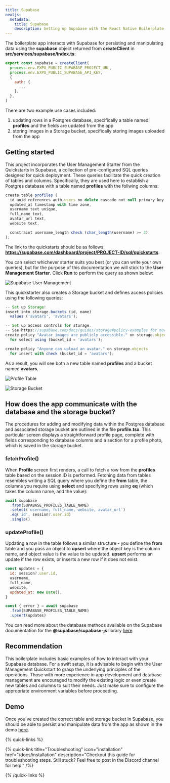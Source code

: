 ```yaml
---
title: Supabase
nextjs:
  metadata:
    title: Supabase
    description: Setting up Supabase with the React Native Boilerplate
---
```


The boilerplate app interacts with Supabase for persisting and manipulating data using the **supabase** object returned from
**createClient** in **src/services/supabase/index.ts**:

```js
export const supabase = createClient(
  process.env.EXPO_PUBLIC_SUPABASE_PROJECT_URL,
  process.env.EXPO_PUBLIC_SUPABASE_API_KEY,
  {
    auth: {
      ...
    },
  },
)
```

There are two example use cases included:

1. updating rows in a Postgres database, specifically a table named **profiles** and the fields are updated from the app
2. storing images in a Storage bucket, specifically storing images uploaded from the app

## Getting started

This project incorporates the User Management Starter from the Quickstarts in Supabase, a collection of pre-configured SQL queries designed for quick deployment. These queries facilitate the quick creation of tables and columns. Specifically, they are used here to establish a Postgres database with a table named **profiles** with the follwing columns:

```js
create table profiles (
  id uuid references auth.users on delete cascade not null primary key,
  updated_at timestamp with time zone,
  username text unique,
  full_name text,
  avatar_url text,
  website text,

  constraint username_length check (char_length(username) >= 3)
);
```

The link to the quickstarts should be as follows: **https://supabase.com/dashboard/project/PROJECT-ID/sql/quickstarts**.

You can select whichever starter suits you best (or you can write your own queries), but for the purpose of this documentation
we will stick to the **User Management Starter**. Click **Run** to perform the query as shown below:

![Supabase User Management](/images/supabase-user-management-starter.png)

This quickstarter also creates a Storage bucket and defines access policies using the following queries:

```js
-- Set up Storage!
insert into storage.buckets (id, name)
  values ('avatars', 'avatars');

-- Set up access controls for storage.
-- See https://supabase.com/docs/guides/storage#policy-examples for more details.
create policy "Avatar images are publicly accessible." on storage.objects
  for select using (bucket_id = 'avatars');

create policy "Anyone can upload an avatar." on storage.objects
  for insert with check (bucket_id = 'avatars');
```

As a result, you will see both a new table named **profiles** and a bucket named **avatars**.

![Profile Table](/images/profiles-table.png)

![Storage Bucket](/images/storage-bucket.png)

## How does the app communicate with the database and the storage bucket?

The procedures for adding and modifying data within the Postgres database and associated storage bucket are outlined in the file **profile.tsx**. This particular screen displays a straightforward profile page, complete with fields corresponding to database columns and a section for a profile photo, which is saved in the storage bucket.

### fetchProfile()

When **Profile** screen first renders, a call to fetch a row from the **profiles** table based on the session ID is performed. Fetching data
from tables resembles writing a SQL query where you define the **from** table, the columns you require using **select** and
specifying rows using **eq** (which takes the column name, and the value):

```js
await supabase
  .from(SUPABASE_PROFILES_TABLE_NAME)
  .select(`username, full_name, website, avatar_url`)
  .eq('id', session?.user.id)
  .single()
```

### updateProfile()

Updating a row in the table follows a similar structure - you define the **from** table and you pass an object to **upsert** where the
object key is the column name, and object value is the value to be updated. **upsert** performs an update if the row exists, or inserts
a new row if it does not exist.

```js
const updates = {
  id: session?.user.id,
  username,
  full_name,
  website,
  updated_at: new Date(),
}

const { error } = await supabase
  .from(SUPABASE_PROFILES_TABLE_NAME)
  .upsert(updates)
```

You can read more about the database methods available on the Supabase documentation for the **@supabase/supabase-js** library [here](https://supabase.com/docs/reference/javascript/initializinghere).

## Recommendation

This boilerplate includes basic examples of how to interact with your Supabase database. For a swift setup, it is advisable to begin with the User Management Quickstart to grasp the underlying principles of the operations. Those with more experience in app development and database management are encouraged to modify the existing logic or even create new tables and columns to suit their needs. Just make sure to configure the appropriate environment variables before proceeding.

## Demo

Once you've created the correct table and storage bucket in Supabase, you should be able to persist and manipulate data from the app as
shown in the demo [here](https://www.veed.io/embed/3f9d02e3-466f-48c5-96bd-f029d46fb6b8).

{% quick-links %}

{% quick-link title="Troubleshooting" icon="installation" href="/docs/installation" description="Checkout this guide for troubleshooting steps. Still stuck? Feel free to post in the Discord channel for help." /%}

{% /quick-links %}
